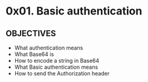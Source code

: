 # 0x01. Basic authentication
## OBJECTIVES
- What authentication means
- What Base64 is
- How to encode a string in Base64
- What Basic authentication means
- How to send the Authorization header
